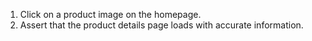 1. Click on a product image on the homepage.
2. Assert that the product details page loads with accurate information.